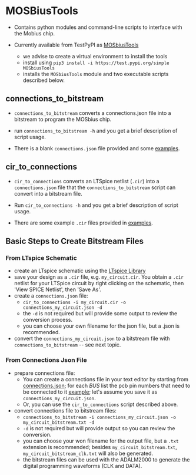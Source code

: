 # MOSBiusTools

* Contains python modules and command-line scripts to interface with the Mobius chip. 

* Currently available from TestPyPI as [MOSbiusTools](https://test.pypi.org/project/MOSbiusTools)
  - we advise to create a virtual environment to install the tools
  - install using `pip3 install -i https://test.pypi.org/simple MOSbiusTools`
  - installs the `MOSbiusTools` module and two executable scripts described below.




## connections_to_bitstream

*  `connections_to_bitstream` converts a connections.json file into a bitstream to program the MOSbius chip.

* run `connections_to_bitstream -h` and you get a brief description of
  script usage. 
  
* There is a blank `connections.json` file provided and some [examples](./MOSbiusTools/scripts/examples_connections/). 

## cir_to_connections

*  `cir_to_connections` converts an LTSpice netlist (`.cir`)
  into a `connections.json` file that the `connections_to_bitstream`
  script can convert into a bitstream file. 

* Run `cir_to_connections -h` and you get a brief description of
  script usage. 
  
* There are some example `.cir` files provided in
  [examples](./MOSbiusTools/scripts/examples_cir). 

## Basic Steps to Create Bitstream Files

### From LTspice Schematic
* create an LTspice schematic using the [LTspice Library](../LTspice)
* save your design as a `.cir` file, e.g. `my_circuit.cir`. You obtain a `.cir`
  netlist for your LTSpice circuit by right clicking on the schematic,
  then 'View SPICE Netlist', then 'Save As'. 
* create a `connections.json` file:
  - `cir_to_connections -i my_circuit.cir -o connections_my_circuit.json -d`
  - the `-d` is not required but will provide some output to review the conversion process.
  - you can choose your own filename for the json file, but a .json is recommended.
* convert the `connections_my_circuit.json` to a bitstream file with `connections_to_bitstream` -- see next topic.

### From Connections Json File
* prepare connections file:
  - You can create a connections file in your text editor by starting from [connections.json](./MOSbiusTools/scripts/examples_connections/connections.json); for each *BUS* list the pcb pin numbers that need to be connected to it [example](./MOSbiusTools/scripts/examples_connections/connections_Miller_OTA_pin.json); let's assume you save it as `connections_my_circuit.json`. 
  - Or, you can use the `cir_to_connections` script described above.
* convert connections file to bitstream files:
  - `connections_to_bitstream -i connections_my_circuit.json -o my_circuit_bitstream.txt -d`
  - `-d` is not required but will provide output so you can review the conversion.
  - you can choose your won filename for the output file, but a `.txt` extension is recommended; besides `my_circuit_bitstream.txt`, `my_circuit_bitstream_clk.txt` will also be generated.
  - the bitstream files can be used with the ADALM2000 to generate the digital programming waveforms (CLK and DATA).